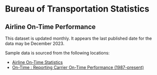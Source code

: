 # Bureau of Transportation Statistics
## Airline On-Time Performance

This dataset is updated monthly. It appears the last published date for the data may be December 2023.

Sample data is sourced from the following locations:
- [Airline On-Time Statistics](https://www.transtats.bts.gov/ONTIME/)
- [On-Time : Reporting Carrier On-Time Performance (1987-present)](https://www.transtats.bts.gov/Fields.asp?gnoyr_VQ=FGJ)
